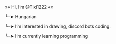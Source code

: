 »» Hi, I’m @Tixi1222 «« 

╰┈➤ Hungarian

╰┈➤ I’m interested in drawing, discord bots coding.

╰┈➤ I’m currently learning programming 

<!---
Tixi1222/Tixi1222 is a ♔ special ♔ repository because its `README.md` (this file) appears on your GitHub profile.
You can click the Preview link to take a look at your changes.
--->
